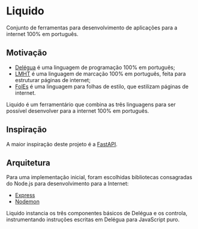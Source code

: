 # Liquido

Conjunto de ferramentas para desenvolvimento de aplicações para a internet 100% em português.

## Motivação

- [Delégua](https://github.com/DesignLiquido/delegua) é uma linguagem de programação 100% em português;
- [LMHT](https://github.com/DesignLiquido/LMHT) é uma linguagem de marcação 100% em português, feita para estruturar páginas de internet;
- [FolEs](https://github.com/DesignLiquido/FolEs) é uma linguagem para folhas de estilo, que estilizam páginas de internet. 

Liquido é um ferramentário que combina as três linguagens para ser possível desenvolver para a internet 100% em português.

## Inspiração

A maior inspiração deste projeto é a [FastAPI](https://fastapi.tiangolo.com/).

## Arquitetura

Para uma implementação inicial, foram escolhidas bibliotecas consagradas do Node.js para desenvolvimento para a Internet:

- [Express](https://www.npmjs.com/package/express)
- [Nodemon](https://nodemon.io/)

Liquido instancia os três componentes básicos de Delégua e os controla, instrumentando instruções escritas em Delégua para JavaScript puro.